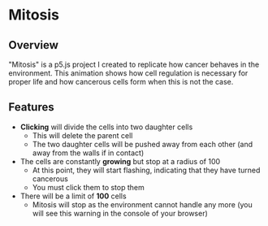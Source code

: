 # Mitosis

## Overview
"Mitosis" is a p5.js project I created to replicate how cancer behaves in the environment. This animation shows how cell regulation is necessary for proper life and how cancerous cells form when this is not the case.

## Features
* __Clicking__ will divide the cells into two daughter cells
  * This will delete the parent cell
  * The two daughter cells will be pushed away from each other (and away from the walls if in contact)
* The cells are constantly __growing__ but stop at a radius of 100
  * At this point, they will start flashing, indicating that they have turned cancerous 
  * You must click them to stop them
* There will be a limit of __100__ cells
  * Mitosis will stop as the environment cannot handle any more (you will see this warning in the console of your browser)
